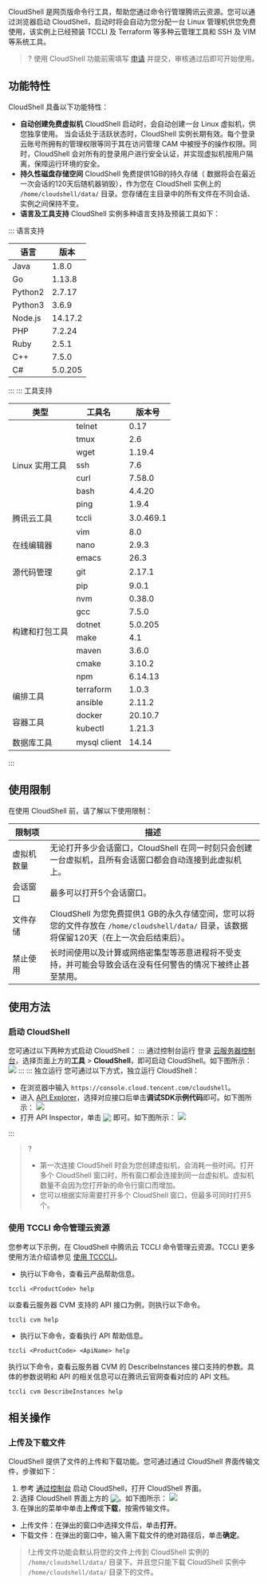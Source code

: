 CloudShell 是网页版命令行工具，帮助您通过命令行管理腾讯云资源。您可以通过浏览器启动 CloudShell，启动时将会自动为您分配一台 Linux 管理机供您免费使用，该实例上已经预装 TCCLI 及 Terraform 等多种云管理工具和 SSH 及 VIM 等系统工具。

>? 使用 CloudShell 功能前需填写 [申请]( https://cloud.tencent.com/apply/p/pe2xeott9qc) 并提交，审核通过后即可开始使用。
>

## 功能特性
CloudShell 具备以下功能特性：
- **自动创建免费虚拟机**
CloudShell 启动时，会自动创建一台 Linux 虚拟机，供您独享使用。
当会话处于活跃状态时，CloudShell 实例长期有效。每个登录云账号所拥有的管理权限等同于其在访问管理 CAM 中被授予的操作权限。同时，CloudShell 会对所有的登录用户进行安全认证，并实现虚拟机按用户隔离，保障运行环境的安全。
- **持久性磁盘存储空间**
CloudShell 免费提供1GB的持久存储（ 数据将会在最近一次会话的120天后随机器销毁），作为您在 CloudShell 实例上的 `/home/cloudshell/data/` 目录。您存储在主目录中的所有文件在不同会话、实例之间保持不变。
- **语言及工具支持**
CloudShell 实例多种语言支持及预装工具如下：
<dx-accordion>
::: 语言支持
<table>
<thead>
  <tr>
	<th>语言</th>
	<th>版本</th>
  </tr>
</thead>
<tbody>
  <tr>
	<td>Java</td>
	<td>1.8.0</td>
  </tr>
  <tr>
	<td>Go</td>
	<td>1.13.8</td>
  </tr>
  <tr>
	<td>Python2</td>
	<td>2.7.17</td>
  </tr>
  <tr>
	<td>Python3</td>
	<td>3.6.9</td>
  </tr>
  <tr>
	<td>Node.js</td>
	<td>14.17.2</td>
  </tr>
  <tr>
	<td>PHP</td>
	<td>7.2.24</td>
  </tr>
  <tr>
	<td>Ruby</td>
	<td>2.5.1</td>
  </tr>
  <tr>
	<td>C++</td>
	<td>7.5.0</td>
  </tr>
  <tr>
	<td>C#</td>
	<td>5.0.205</td>
  </tr>
</tbody>
</table>
:::
::: 工具支持
<table>
<thead>
  <tr>
	<th>类型</th>
	<th>工具名</th>
	<th>版本号</th>
  </tr>
</thead>
<tbody>
  <tr>
	<td rowspan=7>Linux 实用工具</td>
	<td>telnet</td>
	<td>0.17</td>
  </tr>
  <tr>
	<td>tmux</td>
	<td>2.6</td>
  </tr>
  <tr>
	<td>wget</td>
	<td>1.19.4</td>
  </tr>
  <tr>
	<td>ssh</td>
	<td>7.6</td>
  </tr>
  <tr>
	<td>curl</td>
	<td>7.58.0</td>
  </tr>
  <tr>
	<td>bash</td>
	<td>4.4.20</td>
  </tr>
  <tr>
	<td>ping</td>
	<td>1.9.4</td>
  </tr>
  <tr>
	<td>腾讯云工具</td>
	<td>tccli</td>
	<td>3.0.469.1</td>
  </tr>
  <tr>
	<td rowspan=3>在线编辑器</td>
	<td>vim</td>
	<td>8.0</td>
  </tr>
  <tr>
	<td>nano</td>
	<td>2.9.3</td>
  </tr>
  <tr>
	<td>emacs</td>
	<td>26.3</td>
  </tr>
  <tr>
	<td>源代码管理</td>
	<td>git</td>
	<td>2.17.1</td>
  </tr>
  <tr>
	<td rowspan=8>构建和打包工具</td>
	<td>pip</td>
	<td>9.0.1</td>
  </tr>
  <tr>
	<td>nvm</td>
	<td>0.38.0</td>
  </tr>
  <tr>
	<td>gcc</td>
	<td>7.5.0</td>
  </tr>
  <tr>
	<td>dotnet</td>
	<td>5.0.205</td>
  </tr>
  <tr>
	<td>make</td>
	<td>4.1</td>
  </tr>
  <tr>
	<td>maven</td>
	<td>3.6.0</td>
  </tr>
  <tr>
	<td>cmake</td>
	<td>3.10.2</td>
  </tr>
  <tr>
	<td>npm</td>
	<td>6.14.13</td>
  </tr>
  <tr>
	<td rowspan=2>编排工具</td>
	<td>terraform</td>
	<td>1.0.3</td>
  </tr>
  <tr>
	<td>ansible</td>
	<td>2.11.2</td>
  </tr>
  <tr>
	<td rowspan=2>容器工具</td>
	<td>docker</td>
	<td>20.10.7</td>
  </tr>
  <tr>
	<td>kubectl</td>
	<td>1.21.3</td>
  </tr>
  <tr>
	<td>数据库工具</td>
	<td>mysql client</td>
	<td>14.14</td>
  </tr>
</tbody>
</table>


:::
</dx-accordion>


## 使用限制
在使用 CloudShell 前，请了解以下使用限制：
<table>
<thead>
  <tr>
	<th width="15%">限制项</th>
	<th>描述</th>
  </tr>
</thead>
<tbody>
  <tr>
	<td>虚拟机数量</td>
	<td>
	无论打开多少会话窗口，CloudShell 在同一时刻只会创建一台虚拟机，且所有会话窗口都会自动连接到此虚拟机上。</td>
  </tr>
  <tr>
	<td>会话窗口</td>
	<td>最多可以打开5个会话窗口。</td>
  </tr>
  <tr>
	<td>文件存储</td>
	<td>CloudShell 为您免费提供1
	GB的永久存储空间，您可以将您的文件存放在 <code>/home/cloudshell/data/</code> 目录，该数据将保留120天（在上一次会后结束后）。</td>
  </tr>
  <tr>
	<td>禁止使用</td>
	<td>
	长时间使用以及计算或网络密集型等恶意进程将不受支持，并可能会导致会话在没有任何警告的情况下被终止甚至禁用。</td>
  </tr>
</tbody>
</table>




## 使用方法

### 启动 CloudShell[](id:startCloudShell)
您可通过以下两种方式启动 CloudShell：
<dx-tabs>
::: 通过控制台运行[](id:startMethodOne)
登录 [云服务器控制台](https://console.cloud.tencent.com/cvm/instance)，选择页面上方的**工具** > **CloudShell**，即可启动 CloudShell。如下图所示：
![](https://main.qcloudimg.com/raw/14b50cd7f1c261571fce41764c5c6025.png)
::: 
::: 独立运行[](id:startMethodTwo)
您可通过以下方式，独立运行 CloudShell：
 - 在浏览器中输入 `https://console.cloud.tencent.com/cloudshell`。
 - 进入 [API Explorer](https://console.cloud.tencent.com/api/explorer)，选择对应接口后单击**调试SDK示例代码**即可。如下图所示：
![](https://main.qcloudimg.com/raw/63f490b59e016ce0821a575d43f6398f.png)
 - 打开 API Inspector，单击 <img src="https://main.qcloudimg.com/raw/c355dd68f4d46b218bb1ca9dd8b268a3.png" style="margin:-3px 0px"> 即可。如下图所示：
![](https://main.qcloudimg.com/raw/3c782858de149931eea1304161bbc427.png)

:::
</dx-tabs>

>?
>- 第一次连接 CloudShell 时会为您创建虚拟机，会消耗一些时间。打开多个 CloudShell 窗口时，所有窗口都会连接到同一台虚拟机。虚拟机数量不会因为您打开新的命令行窗口而增加。
>- 您可以根据实际需要打开多个 CloudShell 窗口，但最多可同时打开5个。


### 使用 TCCLI 命令管理云资源
您参考以下示例，在 CloudShell 中腾讯云 TCCLI 命令管理云资源。TCCLI 更多使用方法介绍请参见 [使用 TCCCLI](https://cloud.tencent.com/document/product/440/34013)。

- 执行以下命令，查看云产品帮助信息。
```
tccli <ProductCode> help
```
以查看云服务器 CVM 支持的 API 接口为例，则执行以下命令。
```
tccli cvm help
```
- 执行以下命令，查看执行 API 帮助信息。
```
tccli <ProductCode> <ApiName> help
```
执行以下命令，查看云服务器 CVM 的 DescribeInstances 接口支持的参数。具体的参数说明和 API 的相关信息可以在腾讯云官网查看对应的 API 文档。
```
tccli cvm DescribeInstances help
```



## 相关操作
### 上传及下载文件
CloudShell 提供了文件的上传和下载功能。您可通过通过 CloudShell 界面传输文件，步骤如下：

1. 参考 [通过控制台](#startMethodOne) 启动 CloudShell，打开 CloudShell 界面。
2. 选择 CloudShell 界面上方的 <img src="https://main.qcloudimg.com/raw/ec8d0b471216407ba9afde40f54cfb73.png" style="margin:-3px 0px">。如下图所示：
![](https://main.qcloudimg.com/raw/507f98a47f077698a2f3f599eca0212d.png)
3. 在弹出的菜单中单击**上传**或**下载**，按需传输文件。
 - 上传文件：在弹出的窗口中选择文件后，单击**打开**。
 - 下载文件：在弹出的窗口中，输入需下载文件的绝对路径后，单击**确定**。
>!上传文件功能会默认将您的文件上传到 CloudShell 实例的 `/home/cloudshell/data/` 目录下。并且您只能下载 CloudShell 实例中 `/home/cloudshell/data/` 目录下的文件。
>



 
